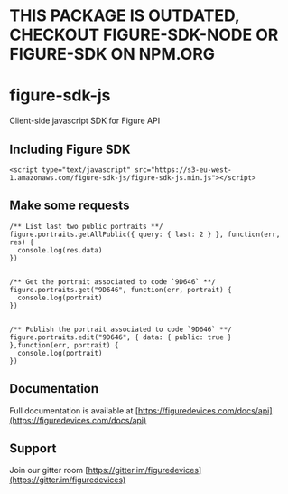 # THIS PACKAGE IS OUTDATED, CHECKOUT FIGURE-SDK-NODE OR FIGURE-SDK ON NPM.ORG

# figure-sdk-js
Client-side javascript SDK for Figure API

## Including Figure SDK

```
<script type="text/javascript" src="https://s3-eu-west-1.amazonaws.com/figure-sdk-js/figure-sdk-js.min.js"></script>
```

## Make some requests 


```
/** List last two public portraits **/ 
figure.portraits.getAllPublic({ query: { last: 2 } }, function(err, res) {
  console.log(res.data)
})


/** Get the portrait associated to code `9D646` **/ 
figure.portraits.get("9D646", function(err, portrait) {
  console.log(portrait)
})


/** Publish the portrait associated to code `9D646` **/
figure.portraits.edit("9D646", { data: { public: true } },function(err, portrait) {
  console.log(portrait)
})
```

## Documentation
Full documentation is available at [https://figuredevices.com/docs/api](https://figuredevices.com/docs/api)

## Support
Join our gitter room [https://gitter.im/figuredevices](https://gitter.im/figuredevices) 
